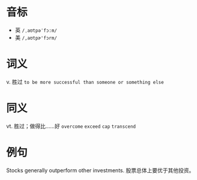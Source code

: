 # 音标

- 英 `/ˌaʊtpəˈfɔ:m/`
- 美 `/,aʊtpɚ'fɔrm/`

# 词义

v. 胜过
`to be more successful than someone or something else`

# 同义

vt. 胜过；做得比……好
`overcome` `exceed` `cap` `transcend`

# 例句

Stocks generally outperform other investments.
股票总体上要优于其他投资。


